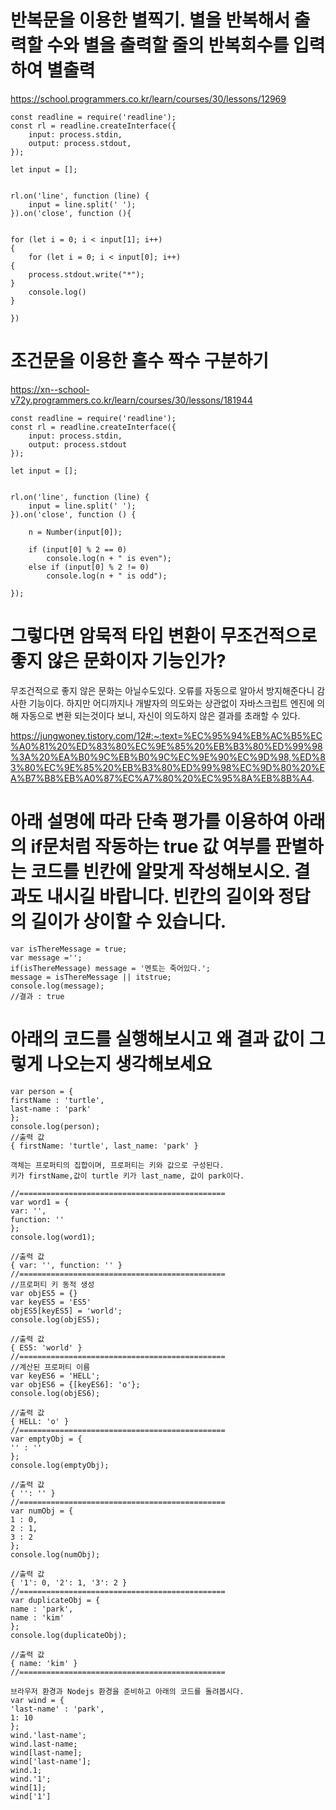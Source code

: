 
# 반복문을 이용한 별찍기. 별을 반복해서 출력할 수와 별을 출력할 줄의 반복회수를 입력하여 별출력

https://school.programmers.co.kr/learn/courses/30/lessons/12969

``` JS
const readline = require('readline');
const rl = readline.createInterface({
    input: process.stdin,
    output: process.stdout,
});

let input = [];


rl.on('line', function (line) {
    input = line.split(' ');
}).on('close', function (){


for (let i = 0; i < input[1]; i++)
{
    for (let i = 0; i < input[0]; i++)
{
    process.stdout.write("*");
}
    console.log()
}

})
```

# 조건문을 이용한 홀수 짝수 구분하기

https://xn--school-v72y.programmers.co.kr/learn/courses/30/lessons/181944
``` JS
const readline = require('readline');
const rl = readline.createInterface({
    input: process.stdin,
    output: process.stdout
});

let input = [];


rl.on('line', function (line) {
    input = line.split(' ');
}).on('close', function () {

    n = Number(input[0]);

    if (input[0] % 2 == 0)
        console.log(n + " is even");
    else if (input[0] % 2 != 0)
        console.log(n + " is odd");

});
```





# 그렇다면 암묵적 타입 변환이 무조건적으로 좋지 않은 문화이자 기능인가?

무조건적으로 좋지 않은 문화는 아닐수도있다. 오류를 자동으로 알아서 방지해준다니 감사한 기능이다.
하지만 어디까지나 개발자의 의도와는 상관없이 자바스크립트 엔진에 의해 자동으로 변환 되는것이다 보니, 자신이 의도하지 않은 결과를 초래할 수 있다. 

https://jungwoney.tistory.com/12#:~:text=%EC%95%94%EB%AC%B5%EC%A0%81%20%ED%83%80%EC%9E%85%20%EB%B3%80%ED%99%98%3A%20%EA%B0%9C%EB%B0%9C%EC%9E%90%EC%9D%98,%ED%83%80%EC%9E%85%20%EB%B3%80%ED%99%98%EC%9D%80%20%EA%B7%B8%EB%A0%87%EC%A7%80%20%EC%95%8A%EB%8B%A4.

# 아래 설명에 따라 단축 평가를 이용하여 아래의 if문처럼 작동하는 true 값 여부를 판별하는 코드를 빈칸에 알맞게 작성해보시오. 결과도 내시길 바랍니다. 빈칸의 길이와 정답의 길이가 상이할 수 있습니다.

``` JS
var isThereMessage = true;
var message ='';
if(isThereMessage) message = '멘토는 죽어있다.';
message = isThereMessage || itstrue;
console.log(message);
//결과 : true
```





# 아래의 코드를 실행해보시고 왜 결과 값이 그렇게 나오는지 생각해보세요
``` JS
var person = {
firstName : 'turtle',
last-name : 'park'
};
console.log(person);
//출력 값
{ firstName: 'turtle', last_name: 'park' }

객체는 프로퍼티의 집합이며, 프로퍼티는 키와 값으로 구성된다.
키가 firstName,값이 turtle 키가 last_name, 값이 park이다.

//==============================================
var word1 = {
var: '',
function: ''
};
console.log(word1);

//출력 값
{ var: '', function: '' }
//==============================================
//프로퍼티 키 동적 생성
var objES5 = {}
var keyES5 = 'ES5'
objES5[keyES5] = 'world';
console.log(objES5);

//출력 값
{ ES5: 'world' }
//==============================================
//계산된 프로퍼티 이름
var keyES6 = 'HELL';
var objES6 = {[keyES6]: 'o'};
console.log(objES6);

//출력 값
{ HELL: 'o' }
//==============================================
var emptyObj = {
'' : ''
};
console.log(emptyObj);

//출력 값
{ '': '' }
//==============================================
var numObj = {
1 : 0,
2 : 1,
3 : 2
};
console.log(numObj);

//출력 값
{ '1': 0, '2': 1, '3': 2 }
//==============================================
var duplicateObj = {
name : 'park',
name : 'kim'
};
console.log(duplicateObj);

//출력 값
{ name: 'kim' }
//==============================================
```


```JS
브라우저 환경과 Nodejs 환경을 준비하고 아래의 코드를 돌려봅시다.
var wind = {
'last-name' : 'park',
1: 10
};
wind.'last-name';
wind.last-name;
wind[last-name];
wind['last-name'];
wind.1;
wind.'1';
wind[1];
wind['1']
```
